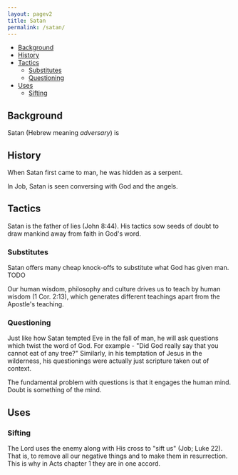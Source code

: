 ```yaml
---
layout: pagev2
title: Satan
permalink: /satan/
---
```

- [Background](#background)
- [History](#history)
- [Tactics](#tactics)
  - [Substitutes](#substitutes)
  - [Questioning](#questioning)
- [Uses](#uses)
  - [Sifting](#sifting)


## Background

Satan (Hebrew meaning *adversary*) is 

## History

When Satan first came to man, he was hidden as a serpent.

In Job, Satan is seen conversing with God and the angels.

## Tactics

Satan is the father of lies (John 8:44). His tactics sow seeds of doubt to draw mankind away from faith in God's word.

### Substitutes

Satan offers many cheap knock-offs to substitute what God has given man. TODO

Our human wisdom, philosophy and culture drives us to teach by human wisdom (1 Cor. 2:13), which generates different teachings apart from the Apostle's teaching.

### Questioning

Just like how Satan tempted Eve in the fall of man, he will ask questions which twist the word of God. For example - "Did God really say that you cannot eat of any tree?" Similarly, in his temptation of Jesus in the wilderness, his questionings were actually just scripture taken out of context.

The fundamental problem with questions is that it engages the human mind. Doubt is something of the mind.

## Uses

### Sifting

The Lord uses the enemy along with His cross to "sift us" (Job; Luke 22). That is, to remove all our negative things and to make them in resurrection. This is why in Acts chapter 1 they are in one accord.